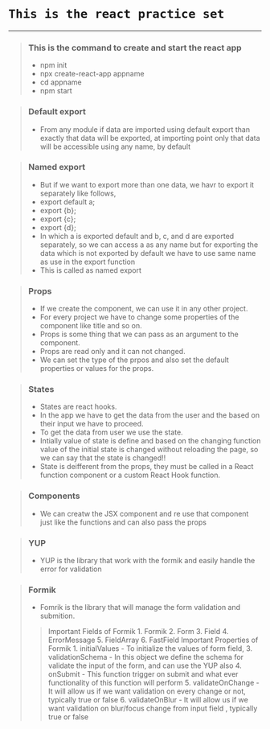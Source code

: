 # `This is the react practice set`

---

<!-- This is the command to create and start the react app -->

> ### This is the command to create and start the react app
>   - npm init
>   - npx create-react-app appname
>   - cd appname
>   - npm start

<!-- Default export -->

> ### Default export
>   - From any module if data are imported using default export than exactly that data will be exported, at importing point only that data will be accessible using any name, by default

<!-- Named export -->

> ### Named export
>   - But if we want to export more than one data, we havr to export it separately like follows,
>   - export default a;
>   - export {b};
>   - export {c};
>   - export {d};
>   - In which a is exported default and b, c, and d are exported separately, so we can access a as any name but for exporting the data which is not exported by default we have to use same name as use in the export function
>   - This is called as named export

<!-- Props -->

> ### Props
>   - If we create the component, we can use it in any other project.
>   - For every project we have to change some properties of the component like title and so on.
>   - Props is some thing that we can pass as an argument to the component.
>   - Props are read only and it can not changed.
>   - We can set the type of the prpos and also set the default properties or values for the props.

<!-- States -->

> ### States
>   - States are react hooks.
>   - In the app we have to get the data from the user and the based on their input we have to proceed.
>   - To get the data from user we use the state.
>   - Intially value of state is define and based on the changing function value of the initial state is changed without reloading the page, so we can say that the state is changed!!
>   - State is deifferent from the props, they must be called in a React function component or a custom React Hook function.

> ### Components
>   - We can creatw the JSX component and re use that component just like the functions and can also pass the props

> ### YUP
>   - YUP is the library that work with the formik and easily handle the error for validation

> ### Formik
>   - Fomrik is the library that will manage the form validation and submition.
>   > Important Fields of Formik
>     1. Formik
>     2. Form
>     3. Field
>     4. ErrorMessage
>     5. FieldArray
>     6. FastField
>   > Important Properties of Formik
>     1. initialValues
>       - To initialize the values of form field,
>     3. validationSchema
>       - In this object we define the schema for validate the input of the form, and can use the YUP also
>     4. onSubmit
>       - This function trigger on submit and what ever functionality of this function will perform
>     5. validateOnChange
>       - It will allow us if we want validation on every change or not, typically true or false
>     6. validateOnBlur
>       - It will allow us if we want validation on blur/focus change from input field , typically true or false
